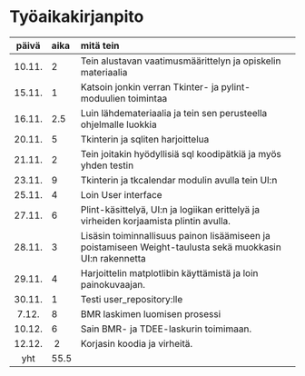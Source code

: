 # Työaikakirjanpito 

| päivä  | aika | mitä tein |
| :----: |:-----|:------|
| 10.11. | 2    | Tein alustavan vaatimusmäärittelyn ja opiskelin materiaalia
| 15.11. | 1    | Katsoin jonkin verran Tkinter- ja pylint-moduulien toimintaa
| 16.11. | 2.5  | Luin lähdemateriaalia ja tein sen perusteella ohjelmalle luokkia
| 20.11. | 5    | Tkinterin ja sqliten harjoittelua
| 21.11. | 2    | Tein joitakin hyödyllisiä sql koodipätkiä ja myös yhden testin
| 23.11. | 9    | Tkinterin ja tkcalendar modulin avulla tein UI:n
| 25.11. | 4    | Loin User interface
| 27.11. | 6    | Plint-käsittelyä, UI:n ja logiikan erittelyä ja virheiden korjaamista plintin avulla.
| 28.11. | 3    | Lisäsin toiminnallisuus painon lisäämiseen ja poistamiseen Weight-taulusta sekä muokkasin UI:n rakennetta
| 29.11. | 4    | Harjoittelin matplotlibin käyttämistä ja loin painokuvaajan. 
| 30.11. | 1    | Testi user_repository:lle
| 7.12.  | 8    | BMR laskimen luomisen prosessi
| 10.12. | 6    | Sain BMR- ja TDEE-laskurin toimimaan.
| 12.12. | 2    | Korjasin koodia ja virheitä. 
| yht    | 55.5
